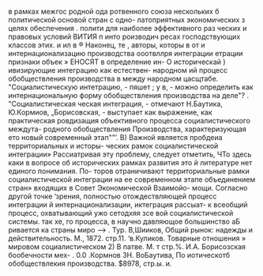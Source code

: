 в рамках межгос
родной ода ротвенного союза нескольких
б политической основой стран с одно-
латоприятных экономических з целях обеспечения
.
полити
для наиболее эффективного раз ческих и правовых условий
ВИТИЯ п
инто роизводич
ресах господствующих классов этих. и ил в
®
Наконец, те
, авторы, которы
в от
и интернационализацию производства ооотвллря интеграции
етрации признаки объек » ЕНОСЯТ в определение ин-
О историческай ) ивизирующие интеграцию как естествен-
народном ий процесс обобществления производства в между
народном цасщтабе. "Социалистическую интетрацию, - пяшет
; у в, - можно определить как интернациональную форму
обобществления производства на деле"? . "Социалистическая
ческая интеграция, - отмечают Н.Баутика, Ю.Кормиов,
„Борисовская, - выступает как выражение, как практическая
ровдизащия объективного процесса социалистического междута-
родного обобществления Производства, характеризующая ето
новый современный этап"”’.
В) Важной является пробдеиа территориальных и исторы-
ческих рамок социалистической интеграции»
Рассиатривая эту проблему, следует отметить, ЧТо здесь
каки в вопросе об исторических рамках развития это
й литературе нет единого понимания. По-
торов отраничивают территориальные
рамки социалистической интеграции на ее современном этапе
объединением стран» входящих в Совет Экономической Взаимойо-
мощи. Согласно другой точке ‘зрения, полностью отождествляющей
процесс интеграции й интернационализации, иктеграция рассыат-
к всеобщий процесс, охватывающий ужо сетодхяя зсе
вой социалистической системы.
так хе,
го процесса, в научно
давляющое большинство аБ
ривается ка
страны миро
—> .
Тур. В,Шииков, Общий рынок: надежды и действительность. М.,
1872. стр.11.
‘в.Куликов. Товарные отношения » мировом социалистическом
2) В патве. М. т стр.%.
И.А. Борисозская бообечности мех-
. 0.0 .Кормнов
ЗН. ВоБаутива, По иотическотб обобществлекия производства.
$8978, стр.ы.
и.
